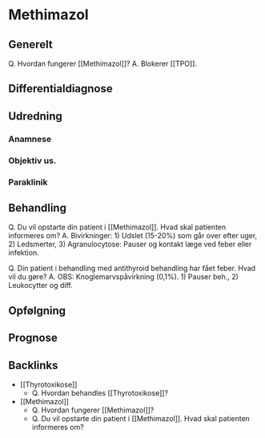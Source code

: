 # Methimazol
## Generelt
Q. Hvordan fungerer [[Methimazol]]?
A. Blokerer [[TPO]].

## Differentialdiagnose


## Udredning
### Anamnese

### Objektiv us.

### Paraklinik

## Behandling
Q. Du vil opstarte din patient i [[Methimazol]]. Hvad skal patienten informeres om?
A. Bivirkninger: 1) Udslet (15-20%) som går over efter uger, 2) Ledsmerter, 3) Agranulocytose: Pauser og kontakt læge ved feber eller infektion.

Q. Din patient i behandling med antithyroid behandling har fået feber. Hvad vil du gøre? 
A. OBS: Knoglemarvspåvirkning (0,1%). 1) Pauser beh., 2) Leukocytter og diff.

## Opfølgning


## Prognose


## Backlinks
* [[Thyrotoxikose]]
	* Q. Hvordan behandles [[Thyrotoxikose]]?
* [[Methimazol]]
	* Q. Hvordan fungerer [[Methimazol]]?
	* Q. Du vil opstarte din patient i [[Methimazol]]. Hvad skal patienten informeres om?

<!-- #anki/tag/med/Endocrinology #anki/deck/Medicine -->

<!-- {BearID:BA759B68-9A38-41A3-87BB-E781212FFE15-31003-000069D83BD25EF2} -->
